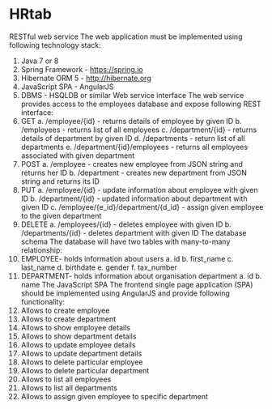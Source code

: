 # HRtab
RESTful web service
The web application must be implemented using following technology stack:
1. Java 7 or 8
2. Spring Framework - https://spring.io
3. Hibernate ORM 5 - http://hibernate.org
4. JavaScript SPA - AngularJS
5. DBMS - HSQLDB or similar
Web service interface
The web service provides access to the employees database and expose following REST
interface:
1. GET
a. /employee/{id} - returns details of employee by given ID
b. /employees - returns list of all employees
c. /department/{id} - returns details of department by given ID
d. /departments - return list of all departments
e. /department/{id}/employees - returns all employees associated with given
department
2. POST
a. /employee - creates new employee from JSON string and returns her ID
b. /department - creates new department from JSON string and returns its ID
3. PUT
a. /employee/{id} - update information about employee with given ID
b. /department/{id} - updated information about department with given ID
c. /employee/{e_id}/department/{d_id} - assign given employee to the given
department
4. DELETE
a. /employees/{id} - deletes employee with given ID
b. /departments/{id} - deletes department with given ID
The database schema
The database will have two tables with many-to-many relationship:
1. EMPLOYEE​- holds information about users
a. id
b. first_name
c. last_name
d. birthdate
e. gender
f. tax_number
2. DEPARTMENT​- holds information about organisation department
a. id
b. name
The JavaScript SPA
The frontend single page application (SPA) should be implemented using AngularJS and
provide following functionality:
1. Allows to create employee
2. Allows to create department
3. Allows to show employee details
4. Allows to show department details
5. Allows to update employee details
6. Allows to update department details
7. Allows to delete particular employee
8. Allows to delete particular department
9. Allows to list all employees
10. Allows to list all departments
11. Allows to assign given employee to specific department

